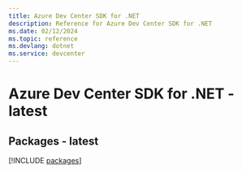 ```yaml
---
title: Azure Dev Center SDK for .NET
description: Reference for Azure Dev Center SDK for .NET
ms.date: 02/12/2024
ms.topic: reference
ms.devlang: dotnet
ms.service: devcenter
---
```

# Azure Dev Center SDK for .NET - latest
## Packages - latest
[!INCLUDE [packages](dev-center-index.md)]